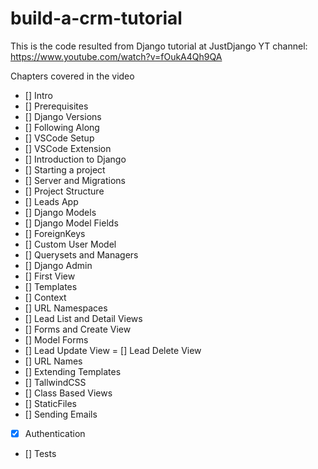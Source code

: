# build-a-crm-tutorial
This is the code resulted from Django tutorial at JustDjango YT channel: https://www.youtube.com/watch?v=fOukA4Qh9QA

Chapters covered in the video
- [] Intro
- [] Prerequisites
- [] Django Versions
- [] Following Along
- [] VSCode Setup
- [] VSCode Extension
- [] Introduction to Django
- [] Starting a project
- [] Server and Migrations
- [] Project Structure
- [] Leads App
- [] Django Models
- [] Django Model Fields
- [] ForeignKeys
- [] Custom User Model
- [] Querysets and Managers
- [] Django Admin
- [] First View
- [] Templates
- [] Context
- [] URL Namespaces
- [] Lead List and Detail Views
- [] Forms and Create View
- [] Model Forms
- [] Lead Update View
= [] Lead Delete View
- [] URL Names
- [] Extending Templates
- [] TallwindCSS
- [] Class Based Views
- [] StaticFiles
- [] Sending Emails
- [X] Authentication
- [] Tests
